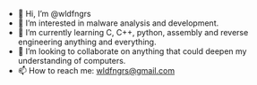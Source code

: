 - 👋 Hi, I’m @wldfngrs
- 👀 I’m interested in malware analysis and development.
- 🌱 I’m currently learning C, C++, python, assembly and reverse engineering anything and everything.
- 💞️ I’m looking to collaborate on anything that could deepen my understanding of computers.
- 📫 How to reach me: wldfngrs@gmail.com

<!---
wldfngrs/wldfngrs is a ✨ special ✨ repository because its `README.md` (this file) appears on your GitHub profile.
You can click the Preview link to take a look at your changes.
--->
